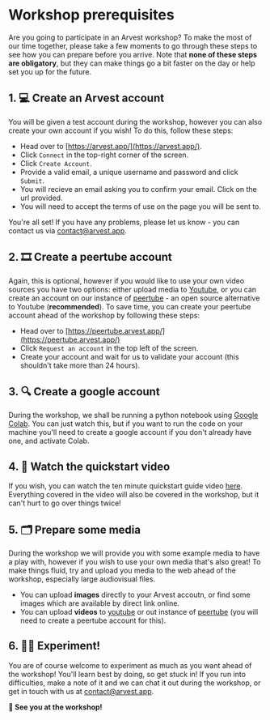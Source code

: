 # Workshop prerequisites

Are you going to participate in an Arvest workshop? To make the most of our time together, please take a few moments to go through these steps to see how you can prepare before you arrive. Note that **none of these steps are obligatory**, but they can make things go a bit faster on the day or help set you up for the future.

## 1. 💻 Create an Arvest account

You will be given a test account during the workshop, however you can also create your own account if you wish! To do this, follow these steps:

- Head over to [https://arvest.app/](https://arvest.app/).
- Click `Connect` in the top-right corner of the screen.
- Click `Create Account`.
- Provide a valid email, a unique username and password and click `Submit`.
- You will recieve an email asking you to confirm your email. Click on the url provided.
- You will need to accept the terms of use on the page you will be sent to.

You're all set! If you have any problems, please let us know - you can contact us via [contact@arvest.app](mailto:contact@arvest.app).

## 2. 🎞️ Create a peertube account

Again, this is optional, however if you would like to use your own video sources you have two options: either upload media to [Youtube](https://www.youtube.com/), or you can create an account on our instance of [peertube](https://peertube.arvest.app/) - an open source alternative to Youtube (**recommended**). To save time, you can create your peertube account ahead of the workshop by following these steps:

- Head over to [https://peertube.arvest.app/](https://peertube.arvest.app/)
- Click `Request an account` in the top left of the screen.
- Create your account and wait for us to validate your account (this shouldn't take more than 24 hours).

## 3. 🔍 Create a google account

During the workshop, we shall be running a python notebook using [Google Colab](https://colab.research.google.com/). You can just watch this, but if you want to run the code on your machine you'll need to create a google account if you don't already have one, and activate Colab.

## 4. 📼 Watch the quickstart video

If you wish, you can watch the ten minute quickstart guide video [here](https://youtu.be/zQOm8V22wI4?si=BOGUbh_MsPShksoV). Everything covered in the video will also be covered in the workshop, but it can't hurt to go over things twice!

## 5. 🗂️ Prepare some media

During the workshop we will provide you with some example media to have a play with, however if you wish to use your own media that's also great! To make things fluid, try and upload you media to the web ahead of the workshop, especially large audiovisual files.

- You can upload **images** directly to your Arvest accoutn, or find some images which are available by direct link online.
- You can upload **videos** to [youtube](https://www.youtube.com/) or out instance of [peertube](https://peertube.arvest.app/) (you will need to create a peertube account for this).

## 6. 👩‍🎨 Experiment!

You are of course welcome to experiment as much as you want ahead of the workshop! You'll learn best by doing, so get stuck in! If you run into difficulties, make a note of it and we can chat it out during the workshop, or get in touch with us at [contact@arvest.app](mailto:contact@arvest.app).

**👋 See you at the workshop!**